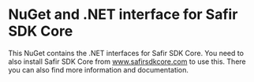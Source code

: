 NuGet and .NET interface for Safir SDK Core
===========================================

This NuGet contains the .NET interfaces for Safir SDK Core. You need to also install
Safir SDK Core from www.safirsdkcore.com to use this. There you can also find more
information and documentation.
